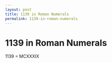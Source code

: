 ```yaml
---
layout: post
title: 1139 in Roman Numerals
permalink: 1139-in-roman-numerals
---
```


# 1139 in Roman Numerals

1139 = MCXXXIX
